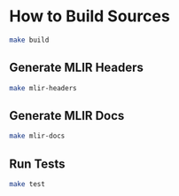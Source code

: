 # How to Build Sources

```sh
make build
```

## Generate MLIR Headers

```sh
make mlir-headers
```

## Generate MLIR Docs

```sh
make mlir-docs
```

## Run Tests

```sh
make test
```
